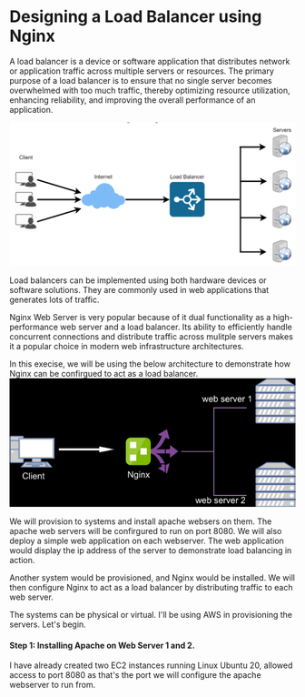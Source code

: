 # Designing a Load Balancer using Nginx

A load balancer is a device or software application that distributes network or application traffic across multiple servers or resources. The primary purpose of a load balancer is to ensure that no single server becomes overwhelmed with too much traffic, thereby optimizing resource utilization, enhancing reliability, and improving the overall performance of an application.

![Alt text](Images/Img02.png)

Load balancers can be implemented using both hardware devices or software solutions. They are commonly used in web applications that generates lots of traffic.

Nginx Web Server is very popular because of it dual functionality as a high-performance web server and a load balancer. Its ability to efficiently handle concurrent connections and distribute traffic across mulitple servers makes it a popular choice in modern web infrastructure architectures.

In this execise, we will be using the below architecture to demonstrate how Nginx can be confirgued to act as a load balancer.
![Alt text](Images/Img01.png)

We will provision to systems and install apache websers on them. The apache web servers will be confirgured to run on port 8080. We will also deploy a simple web application on each webserver. The web application would display the ip address of the server to demonstrate load balancing in action.

Another system would be provisioned, and Nginx would be installed. We will then configure Nginx to act as a load balancer by distributing traffic to each web server.

The systems can be physical or virtual. I'll be using AWS in provisioning the servers. Let's begin.

#### Step 1: Installing Apache on Web Server 1 and 2.

I have already created two EC2 instances running Linux Ubuntu 20, allowed access to port 8080 as that's the port we will configure the apache webserver to run from.
